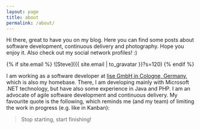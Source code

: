 ```yaml
---
layout: page
title: about
permalink: /about/
---
```


Hi there, great to have you on my blog. Here you can find some posts about software development, continuous delivery and photography. Hope you enjoy it. Also check out my social network profiles! :)

{% if site.email %}
![Steve]({{ site.email | to_gravatar }}?s=120)
{% endif %}

I am working as a software developer at [lise GmbH in Cologne, Germany][lise-gmbh], which is also my homebase. There, I am developing mainly with Microsoft .NET technology, but have also some experience in Java and PHP. I am an advocate of agile software development and continuous delivery. My favourite quote is the following, which reminds me (and my team) of limiting the work in progress (e.g. like in Kanban):

> Stop starting, start finishing!

[lise-gmbh]: https://www.lise.de